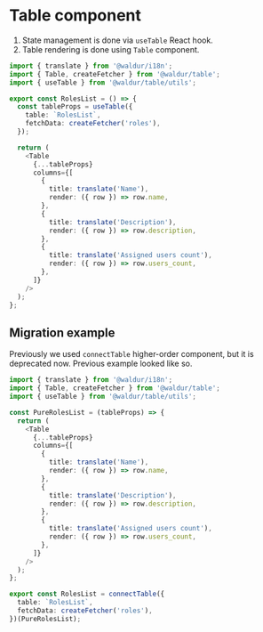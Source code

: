 # Table component

1. State management is done via `useTable` React hook.
2. Table rendering is done using `Table` component.

```ts
import { translate } from '@waldur/i18n';
import { Table, createFetcher } from '@waldur/table';
import { useTable } from '@waldur/table/utils';

export const RolesList = () => {
  const tableProps = useTable({
    table: `RolesList`,
    fetchData: createFetcher('roles'),
  });

  return (
    <Table
      {...tableProps}
      columns={[
        {
          title: translate('Name'),
          render: ({ row }) => row.name,
        },
        {
          title: translate('Description'),
          render: ({ row }) => row.description,
        },
        {
          title: translate('Assigned users count'),
          render: ({ row }) => row.users_count,
        },
      ]}
    />
  );
};
```

## Migration example

Previously we used `connectTable` higher-order component, but it is deprecated now.
Previous example looked like so.

```ts
import { translate } from '@waldur/i18n';
import { Table, createFetcher } from '@waldur/table';
import { useTable } from '@waldur/table/utils';

const PureRolesList = (tableProps) => {
  return (
    <Table
      {...tableProps}
      columns={[
        {
          title: translate('Name'),
          render: ({ row }) => row.name,
        },
        {
          title: translate('Description'),
          render: ({ row }) => row.description,
        },
        {
          title: translate('Assigned users count'),
          render: ({ row }) => row.users_count,
        },
      ]}
    />
  );
};

export const RolesList = connectTable({
  table: `RolesList`,
  fetchData: createFetcher('roles'),
})(PureRolesList);
```
